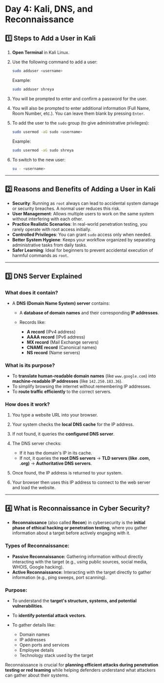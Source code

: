 # Day 4: Kali, DNS, and Reconnaissance

## 1️⃣ Steps to Add a User in Kali

1. **Open Terminal** in Kali Linux.

2. Use the following command to add a user:

   ```bash
   sudo adduser <username>
   ```

   Example:

   ```bash
   sudo adduser shreya
   ```

3. You will be prompted to enter and confirm a password for the user.

4. You will also be prompted to enter additional information (Full Name, Room Number, etc.). You can leave them blank by pressing `Enter`.

5. To add the user to the `sudo` group (to give administrative privileges):

   ```bash
   sudo usermod -aG sudo <username>
   ```

   Example:

   ```bash
   sudo usermod -aG sudo shreya
   ```

6. To switch to the new user:

   ```bash
   su - <username>
   ```

---

## 2️⃣ Reasons and Benefits of Adding a User in Kali

* **Security**: Running as `root` always can lead to accidental system damage or security breaches. A normal user reduces this risk.
* **User Management**: Allows multiple users to work on the same system without interfering with each other.
* **Practice Realistic Scenarios**: In real-world penetration testing, you rarely operate with root access initially.
* **Controlled Privileges**: You can grant `sudo` access only when needed.
* **Better System Hygiene**: Keeps your workflow organized by separating administrative tasks from daily tasks.
* **Safer Learning**: Ideal for beginners to prevent accidental execution of harmful commands as `root`.

---

## 3️⃣ DNS Server Explained

### What does it contain?

* A **DNS (Domain Name System) server** contains:

  * A **database of domain names** and their corresponding **IP addresses**.
  * Records like:

    * **A record** (IPv4 address)
    * **AAAA record** (IPv6 address)
    * **MX record** (Mail Exchange servers)
    * **CNAME record** (Canonical names)
    * **NS record** (Name servers)

### What is its purpose?

* To **translate human-readable domain names** (like `www.google.com`) into **machine-readable IP addresses** (like `142.250.183.36`).
* To simplify browsing the internet without remembering IP addresses.
* To **route traffic efficiently** to the correct servers.

### How does it work?

1. You type a website URL into your browser.
2. Your system checks the **local DNS cache** for the IP address.
3. If not found, it queries the **configured DNS server**.
4. The DNS server checks:

   * If it has the domain's IP in its cache.
   * If not, it queries the **root DNS servers** → **TLD servers (like .com, .org)** → **Authoritative DNS servers**.
5. Once found, the IP address is returned to your system.
6. Your browser then uses this IP address to connect to the web server and load the website.

---

## 4️⃣ What is Reconnaissance in Cyber Security?

* **Reconnaissance** (also called **Recon**) in cybersecurity is the **initial phase of ethical hacking or penetration testing**, where you gather information about a target before actively engaging with it.

### Types of Reconnaissance:

* **Passive Reconnaissance:** Gathering information without directly interacting with the target (e.g., using public sources, social media, WHOIS, Google hacking).
* **Active Reconnaissance:** Interacting with the target directly to gather information (e.g., ping sweeps, port scanning).

### Purpose:

* To understand the **target's structure, systems, and potential vulnerabilities**.
* To **identify potential attack vectors**.
* To gather details like:

  * Domain names
  * IP addresses
  * Open ports and services
  * Employee details
  * Technology stack used by the target

Reconnaissance is crucial for **planning efficient attacks during penetration testing or red teaming** while helping defenders understand what attackers can gather about their systems.
